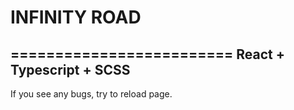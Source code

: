 # INFINITY ROAD
=========================
React + Typescript + SCSS
-------------------------
If you see any bugs, try to reload page.
